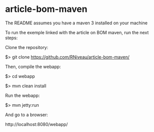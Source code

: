 article-bom-maven
=================

The README assumes you have a maven 3 installed on your machine

To run the exemple linked with the article on BOM maven, run the next steps:

Clone the repository:

$> git clone https://github.com/RNiveau/article-bom-maven/

Then, compile the webapp:

$> cd webapp

$> mvn clean install

Run the webapp:

$> mvn jetty:run

And go to a browser:

http://localhost:8080/webapp/

